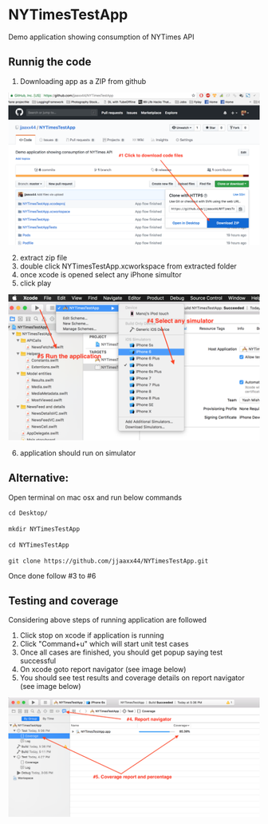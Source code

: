 # NYTimesTestApp
Demo application showing consumption of NYTimes API


## Runnig the code

1. Downloading app as a ZIP from github 

![alt text](https://github.com/jjaaxx44/NYTimesTestApp/blob/master/downloadcode.png)

2. extract zip file 
3. double click NYTimesTestApp.xcworkspace from extracted folder
4. once xcode is opened select any iPhone simultor
5. click play

![alt text](https://github.com/jjaaxx44/NYTimesTestApp/blob/master/runApp.png)

6. application should run on simulator 


## Alternative:
Open terminal on mac osx and run below commands

```
cd Desktop/

mkdir NYTimesTestApp

cd NYTimesTestApp

git clone https://github.com/jjaaxx44/NYTimesTestApp.git
```

Once done follow #3 to #6


## Testing and coverage
Considering above steps of running application are followed
1. Click stop on xcode if application is running
2. Click "Command+u" which will start unit test cases
3. Once all cases are finished, you should get popup saying test successful
4. On xcode goto report navigator (see image below)
5. You should see test results and coverage details on report navigator (see image below)

![alt text](https://github.com/jjaaxx44/NYTimesTestApp/blob/master/UT.png)
